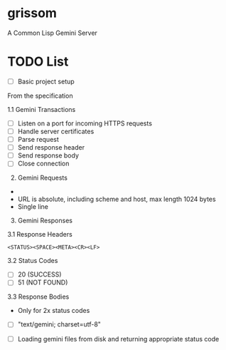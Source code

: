 # grissom
A Common Lisp Gemini Server

# TODO List

- [ ] Basic project setup

From the specification

1.1 Gemini Transactions

- [ ] Listen on a port for incoming HTTPS requests
- [ ] Handle server certificates
- [ ] Parse request
- [ ] Send response header
- [ ] Send response body
- [ ] Close connection

2. Gemini Requests

- <URL><CR><LF>
- URL is absolute, including scheme and host, max length 1024 bytes
- Single line

3. Gemini Responses

3.1 Response Headers

```
<STATUS><SPACE><META><CR><LF>
```

3.2 Status Codes

- [ ] 20 (SUCCESS)
- [ ] 51 (NOT FOUND)

3.3 Response Bodies

- Only for 2x status codes
- [ ] "text/gemini; charset=utf-8"
- [ ] Loading gemini files from disk and returning appropriate status
      code



